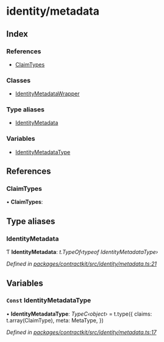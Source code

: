 # identity/metadata

## Index

### References

* [ClaimTypes](_identity_metadata_.md#claimtypes)

### Classes

* [IdentityMetadataWrapper](../classes/_identity_metadata_.identitymetadatawrapper.md)

### Type aliases

* [IdentityMetadata](_identity_metadata_.md#identitymetadata)

### Variables

* [IdentityMetadataType](_identity_metadata_.md#const-identitymetadatatype)

## References

### ClaimTypes

• **ClaimTypes**:

## Type aliases

### IdentityMetadata

Ƭ **IdentityMetadata**: _t.TypeOf‹typeof IdentityMetadataType›_

_Defined in_ [_packages/contractkit/src/identity/metadata.ts:21_](https://github.com/celo-org/celo-monorepo/blob/master/packages/contractkit/src/identity/metadata.ts#L21)

## Variables

### `Const` IdentityMetadataType

• **IdentityMetadataType**: _TypeC‹object›_ = t.type\({ claims: t.array\(ClaimType\), meta: MetaType, }\)

_Defined in_ [_packages/contractkit/src/identity/metadata.ts:17_](https://github.com/celo-org/celo-monorepo/blob/master/packages/contractkit/src/identity/metadata.ts#L17)

